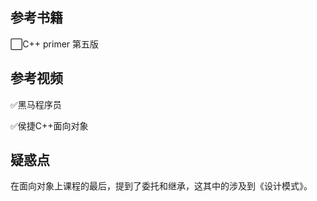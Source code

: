 ## 参考书籍

⬜C++ primer 第五版

## 参考视频

✅黑马程序员

✅侯捷C++面向对象

## 疑惑点

在面向对象上课程的最后，提到了委托和继承，这其中的涉及到《设计模式》。

